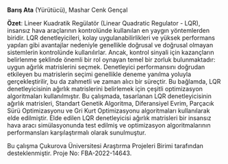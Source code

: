 **Barış Ata** (Yürütücü), Mashar Cenk Gençal

**Özet**: Lineer Kuadratik Regülatör (Linear Quadratic Regulator - LQR), insansız hava araçlarının kontrolünde kullanılan en yaygın yöntemlerden biridir. LQR denetleyicileri, kolay uygulanabilirlikleri ve yüksek performans yapıları gibi avantajlar nedeniyle genellikle doğrusal ve doğrusal olmayan sistemlerin kontrolünde kullanılırlar. Ancak, kontrol sinyali için kazançların belirlenme şeklinde önemli bir rol oynayan temel bir zorluk bulunmaktadır: uygun ağırlık matrislerini seçmek. Denetleyici performansını doğrudan etkileyen bu matrislerin seçimi genellikle deneme yanılma yoluyla gerçekleştirilir, bu da zahmetli ve zaman alıcı bir süreçtir. Bu bağlamda, LQR denetleyicisinin ağırlık matrislerini belirlemek için çeşitli optimizasyon algoritmaları kullanılmıştır. Bu çalışmada, tasarlanan LQR denetleyicisinin ağırlık matrisleri, Standart Genetik Algoritma, Diferansiyel Evrim, Parçacık Sürü Optimizasyonu ve Gri Kurt Optimizasyonu algoritmaları kullanılarak elde edilmiştir. Elde edilen LQR denetleyicisi ağırlık matrisleri bir insansız hava aracı simülasyonunda test edilmiş ve optimizasyon algoritmalarının performansları karşılaştırmalı olarak sunulmuştur.

Bu çalışma Çukurova Üniversitesi Araştırma Projeleri Birimi tarafından desteklenmiştir. Proje No: FBA-2022-14643.